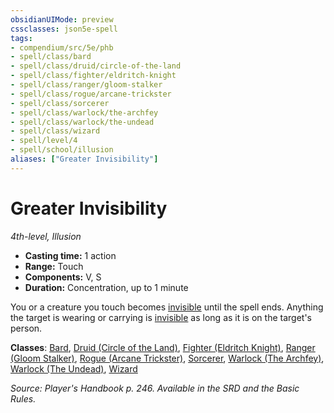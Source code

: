 ```yaml
---
obsidianUIMode: preview
cssclasses: json5e-spell
tags:
- compendium/src/5e/phb
- spell/class/bard
- spell/class/druid/circle-of-the-land
- spell/class/fighter/eldritch-knight
- spell/class/ranger/gloom-stalker
- spell/class/rogue/arcane-trickster
- spell/class/sorcerer
- spell/class/warlock/the-archfey
- spell/class/warlock/the-undead
- spell/class/wizard
- spell/level/4
- spell/school/illusion
aliases: ["Greater Invisibility"]
---
```

# Greater Invisibility
*4th-level, Illusion*  

- **Casting time:** 1 action
- **Range:** Touch
- **Components:** V, S
- **Duration:** Concentration, up to 1 minute

You or a creature you touch becomes [invisible](z_compendium/rules/conditions.md#invisible) until the spell ends. Anything the target is wearing or carrying is [invisible](z_compendium/rules/conditions.md#invisible) as long as it is on the target's person.

**Classes**: [Bard](z_compendium/classes/bard.md), [Druid (Circle of the Land)](z_compendium/classes/druid-circle-of-the-land.md), [Fighter (Eldritch Knight)](z_compendium/classes/fighter-eldritch-knight.md), [Ranger (Gloom Stalker)](z_compendium/classes/ranger-gloom-stalker-xge.md), [Rogue (Arcane Trickster)](z_compendium/classes/rogue-arcane-trickster.md), [Sorcerer](z_compendium/classes/sorcerer.md), [Warlock (The Archfey)](z_compendium/classes/warlock-the-archfey.md), [Warlock (The Undead)](z_compendium/classes/warlock-the-undead-vrgr.md), [Wizard](z_compendium/classes/wizard.md)

*Source: Player's Handbook p. 246. Available in the SRD and the Basic Rules.*